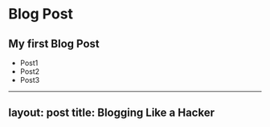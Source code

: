 # Blog Post
## My first Blog Post
* Post1
* Post2
* Post3

---
layout: post
title: Blogging Like a Hacker
---
